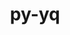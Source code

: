 ---
title: "py-yq"
layout: cache
categories: [package, develop]
meta: {"compilers": ["none"], "num_specs": 41, "num_specs_by_stack": {"developer-tools-aarch64-linux-gnu": 14, "developer-tools-darwin": 13, "developer-tools-x86_64_v3-linux-gnu": 14, "root": 41}, "oss": ["centos7", "rhel8", "sequoia"], "platforms": ["darwin", "linux"], "stacks": ["developer-tools-aarch64-linux-gnu", "developer-tools-darwin", "developer-tools-x86_64_v3-linux-gnu", "root"], "targets": ["aarch64", "x86_64_v3"], "versions": ["2.12.2"]}
spec_details: [{"compiler": "none", "hash": "2bbftwa4xchw7wrvjh2l63o34wqna2xn", "os": "rhel8", "platform": "linux", "size": "-", "stacks": ["developer-tools-aarch64-linux-gnu", "root"], "target": "aarch64", "variants": ["build_system=python_pip"], "versions": ["2.12.2"]}, {"compiler": "none", "hash": "34bdcxk2fs25wghmy6vbkc4c5cd5kk3h", "os": "centos7", "platform": "linux", "size": "-", "stacks": ["developer-tools-x86_64_v3-linux-gnu", "root"], "target": "x86_64_v3", "variants": ["build_system=python_pip"], "versions": ["2.12.2"]}, {"compiler": "none", "hash": "3c7kduxoiylohzwn3u24totg66zn6r64", "os": "sequoia", "platform": "darwin", "size": "-", "stacks": ["developer-tools-darwin", "root"], "target": "aarch64", "variants": ["build_system=python_pip"], "versions": ["2.12.2"]}, {"compiler": "none", "hash": "3euh3webv462zlzsmvri56xv4mucwfle", "os": "sequoia", "platform": "darwin", "size": "-", "stacks": ["developer-tools-darwin", "root"], "target": "aarch64", "variants": ["build_system=python_pip"], "versions": ["2.12.2"]}, {"compiler": "none", "hash": "4cn25lw6ywypz3h5zowxsylqvcczk4gx", "os": "rhel8", "platform": "linux", "size": "-", "stacks": ["developer-tools-aarch64-linux-gnu", "root"], "target": "aarch64", "variants": ["build_system=python_pip"], "versions": ["2.12.2"]}, {"compiler": "none", "hash": "5aaoq2p6amtwkdsxng32rsysa33njpqr", "os": "sequoia", "platform": "darwin", "size": "-", "stacks": ["developer-tools-darwin", "root"], "target": "aarch64", "variants": ["build_system=python_pip"], "versions": ["2.12.2"]}, {"compiler": "none", "hash": "6n6h66lyeklfkrqggq5iajnwxxkrekkn", "os": "centos7", "platform": "linux", "size": "-", "stacks": ["developer-tools-x86_64_v3-linux-gnu", "root"], "target": "x86_64_v3", "variants": ["build_system=python_pip"], "versions": ["2.12.2"]}, {"compiler": "none", "hash": "7neppk5ghqtkpsaajkwxaplzw325mzdw", "os": "rhel8", "platform": "linux", "size": "-", "stacks": ["developer-tools-aarch64-linux-gnu", "root"], "target": "aarch64", "variants": ["build_system=python_pip"], "versions": ["2.12.2"]}, {"compiler": "none", "hash": "bg44ccfresckonbernlqyae675foj6ld", "os": "rhel8", "platform": "linux", "size": "-", "stacks": ["developer-tools-aarch64-linux-gnu", "root"], "target": "aarch64", "variants": ["build_system=python_pip"], "versions": ["2.12.2"]}, {"compiler": "none", "hash": "brbctlqf3kw36lyude6vwdsksb43ajbz", "os": "centos7", "platform": "linux", "size": "-", "stacks": ["developer-tools-x86_64_v3-linux-gnu", "root"], "target": "x86_64_v3", "variants": ["build_system=python_pip"], "versions": ["2.12.2"]}, {"compiler": "none", "hash": "dfjymxraexr2tqwumstgsgiadt7wblrf", "os": "sequoia", "platform": "darwin", "size": "-", "stacks": ["developer-tools-darwin", "root"], "target": "aarch64", "variants": ["build_system=python_pip"], "versions": ["2.12.2"]}, {"compiler": "none", "hash": "dfrslpzuojwsbozrrhk5xyx2p5myfu5r", "os": "sequoia", "platform": "darwin", "size": "-", "stacks": ["developer-tools-darwin", "root"], "target": "aarch64", "variants": ["build_system=python_pip"], "versions": ["2.12.2"]}, {"compiler": "none", "hash": "emltee3gb5kz3ovlhbrts3nyxwz75lit", "os": "centos7", "platform": "linux", "size": "-", "stacks": ["developer-tools-x86_64_v3-linux-gnu", "root"], "target": "x86_64_v3", "variants": ["build_system=python_pip"], "versions": ["2.12.2"]}, {"compiler": "none", "hash": "enzmduyhqbym777gikfbyklauua277sy", "os": "sequoia", "platform": "darwin", "size": "-", "stacks": ["developer-tools-darwin", "root"], "target": "aarch64", "variants": ["build_system=python_pip"], "versions": ["2.12.2"]}, {"compiler": "none", "hash": "eqzvcjb7omln4fzsqvfoooblyfn7irax", "os": "sequoia", "platform": "darwin", "size": "-", "stacks": ["developer-tools-darwin", "root"], "target": "aarch64", "variants": ["build_system=python_pip"], "versions": ["2.12.2"]}, {"compiler": "none", "hash": "fgovg42efpqmgr5vmarq6kimdiyeh23m", "os": "rhel8", "platform": "linux", "size": "-", "stacks": ["developer-tools-aarch64-linux-gnu", "root"], "target": "aarch64", "variants": ["build_system=python_pip"], "versions": ["2.12.2"]}, {"compiler": "none", "hash": "g4nozfxnpw2ov77p4g63phuogzgkbi6u", "os": "centos7", "platform": "linux", "size": "-", "stacks": ["developer-tools-x86_64_v3-linux-gnu", "root"], "target": "x86_64_v3", "variants": ["build_system=python_pip"], "versions": ["2.12.2"]}, {"compiler": "none", "hash": "gcze6oi6uihdllogeml5lcjmcrbtogh5", "os": "centos7", "platform": "linux", "size": "-", "stacks": ["developer-tools-x86_64_v3-linux-gnu", "root"], "target": "x86_64_v3", "variants": ["build_system=python_pip"], "versions": ["2.12.2"]}, {"compiler": "none", "hash": "h7nhsuhsj6l7azlxpketg4y7vwqkwiw4", "os": "centos7", "platform": "linux", "size": "-", "stacks": ["developer-tools-x86_64_v3-linux-gnu", "root"], "target": "x86_64_v3", "variants": ["build_system=python_pip"], "versions": ["2.12.2"]}, {"compiler": "none", "hash": "infthkwbvga3hvgzq7ake5ejpmtspihy", "os": "rhel8", "platform": "linux", "size": "-", "stacks": ["developer-tools-aarch64-linux-gnu", "root"], "target": "aarch64", "variants": ["build_system=python_pip"], "versions": ["2.12.2"]}, {"compiler": "none", "hash": "iqazfek6r3kraybaq7zarz7mzbqfnqm2", "os": "centos7", "platform": "linux", "size": "-", "stacks": ["developer-tools-x86_64_v3-linux-gnu", "root"], "target": "x86_64_v3", "variants": ["build_system=python_pip"], "versions": ["2.12.2"]}, {"compiler": "none", "hash": "jtcvtw52plye3pfuucslxbs7avhrnn2o", "os": "centos7", "platform": "linux", "size": "-", "stacks": ["developer-tools-x86_64_v3-linux-gnu", "root"], "target": "x86_64_v3", "variants": ["build_system=python_pip"], "versions": ["2.12.2"]}, {"compiler": "none", "hash": "ke4dx32wlvmbzhlvdnvdhjx3hzqrnyhq", "os": "rhel8", "platform": "linux", "size": "-", "stacks": ["developer-tools-aarch64-linux-gnu", "root"], "target": "aarch64", "variants": ["build_system=python_pip"], "versions": ["2.12.2"]}, {"compiler": "none", "hash": "lahegqxbaxodd27o5lyne3igxecok4ya", "os": "centos7", "platform": "linux", "size": "-", "stacks": ["developer-tools-x86_64_v3-linux-gnu", "root"], "target": "x86_64_v3", "variants": ["build_system=python_pip"], "versions": ["2.12.2"]}, {"compiler": "none", "hash": "n2b4nrp4ht3uiq3ppmk5lctpz762f4kt", "os": "rhel8", "platform": "linux", "size": "-", "stacks": ["developer-tools-aarch64-linux-gnu", "root"], "target": "aarch64", "variants": ["build_system=python_pip"], "versions": ["2.12.2"]}, {"compiler": "none", "hash": "o3je4sjh4fr55cz2aqrdjy2gd53bmsit", "os": "rhel8", "platform": "linux", "size": "-", "stacks": ["developer-tools-aarch64-linux-gnu", "root"], "target": "aarch64", "variants": ["build_system=python_pip"], "versions": ["2.12.2"]}, {"compiler": "none", "hash": "oqr7roh4gv5aqgmrhrhg6swgqtb6rdin", "os": "sequoia", "platform": "darwin", "size": "-", "stacks": ["developer-tools-darwin", "root"], "target": "aarch64", "variants": ["build_system=python_pip"], "versions": ["2.12.2"]}, {"compiler": "none", "hash": "oxxzv2teuwyxhegag76qdnhzzz26lrgy", "os": "rhel8", "platform": "linux", "size": "-", "stacks": ["developer-tools-aarch64-linux-gnu", "root"], "target": "aarch64", "variants": ["build_system=python_pip"], "versions": ["2.12.2"]}, {"compiler": "none", "hash": "pqolup6fcvrelups7pjrllzmdywvy2bc", "os": "centos7", "platform": "linux", "size": "-", "stacks": ["developer-tools-x86_64_v3-linux-gnu", "root"], "target": "x86_64_v3", "variants": ["build_system=python_pip"], "versions": ["2.12.2"]}, {"compiler": "none", "hash": "rdbzym3q6t5qnugrdnrb3n4vhocixc5c", "os": "rhel8", "platform": "linux", "size": "-", "stacks": ["developer-tools-aarch64-linux-gnu", "root"], "target": "aarch64", "variants": ["build_system=python_pip"], "versions": ["2.12.2"]}, {"compiler": "none", "hash": "rdoh34xcubl7laxuzob7qz62vrdtupqh", "os": "sequoia", "platform": "darwin", "size": "-", "stacks": ["developer-tools-darwin", "root"], "target": "aarch64", "variants": ["build_system=python_pip"], "versions": ["2.12.2"]}, {"compiler": "none", "hash": "u67qlowpmw5zw2kxu7kfangfylvwwmpd", "os": "rhel8", "platform": "linux", "size": "-", "stacks": ["developer-tools-aarch64-linux-gnu", "root"], "target": "aarch64", "variants": ["build_system=python_pip"], "versions": ["2.12.2"]}, {"compiler": "none", "hash": "ubvyixy37vb5i2vou7fthh3pe6nkc35l", "os": "sequoia", "platform": "darwin", "size": "-", "stacks": ["developer-tools-darwin", "root"], "target": "aarch64", "variants": ["build_system=python_pip"], "versions": ["2.12.2"]}, {"compiler": "none", "hash": "vogxolhbf5gqykmcgwaq2wq5tnosshl3", "os": "rhel8", "platform": "linux", "size": "-", "stacks": ["developer-tools-aarch64-linux-gnu", "root"], "target": "aarch64", "variants": ["build_system=python_pip"], "versions": ["2.12.2"]}, {"compiler": "none", "hash": "w2yw7faz42rst4iullaw3ih6wmhljc4u", "os": "centos7", "platform": "linux", "size": "-", "stacks": ["developer-tools-x86_64_v3-linux-gnu", "root"], "target": "x86_64_v3", "variants": ["build_system=python_pip"], "versions": ["2.12.2"]}, {"compiler": "none", "hash": "xft2dqzk2sckjo3tbujrokffq6domj4w", "os": "sequoia", "platform": "darwin", "size": "-", "stacks": ["developer-tools-darwin", "root"], "target": "aarch64", "variants": ["build_system=python_pip"], "versions": ["2.12.2"]}, {"compiler": "none", "hash": "xn5nsctye4hvjxyy3r453a5wykmv54mw", "os": "sequoia", "platform": "darwin", "size": "-", "stacks": ["developer-tools-darwin", "root"], "target": "aarch64", "variants": ["build_system=python_pip"], "versions": ["2.12.2"]}, {"compiler": "none", "hash": "xuhs76ctihuqty2nit6syw64l4wsjbyw", "os": "centos7", "platform": "linux", "size": "-", "stacks": ["developer-tools-x86_64_v3-linux-gnu", "root"], "target": "x86_64_v3", "variants": ["build_system=python_pip"], "versions": ["2.12.2"]}, {"compiler": "none", "hash": "y3oyxel43k44yrbkhvaguko5ytfjzke3", "os": "centos7", "platform": "linux", "size": "-", "stacks": ["developer-tools-x86_64_v3-linux-gnu", "root"], "target": "x86_64_v3", "variants": ["build_system=python_pip"], "versions": ["2.12.2"]}, {"compiler": "none", "hash": "ycecmvlj4bcobpc53srvcmgshmk25cme", "os": "sequoia", "platform": "darwin", "size": "-", "stacks": ["developer-tools-darwin", "root"], "target": "aarch64", "variants": ["build_system=python_pip"], "versions": ["2.12.2"]}, {"compiler": "none", "hash": "zfovhpvm644j6kvhpdzdygog457qkm5q", "os": "rhel8", "platform": "linux", "size": "-", "stacks": ["developer-tools-aarch64-linux-gnu", "root"], "target": "aarch64", "variants": ["build_system=python_pip"], "versions": ["2.12.2"]}]
---
